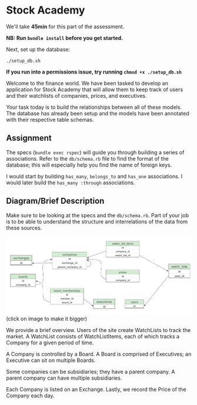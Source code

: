 # Stock Academy

We'll take **45min** for this part of the assessment.

**NB: Run `bundle install` before you get started.**

Next, set up the database:

    ./setup_db.sh

**If you run into a permissions issue, try running `chmod +x ./setup_db.sh`**

Welcome to the finance world. We have been tasked to develop an
application for Stock Academy that will allow them to keep track of
users and their watchlists of companies, prices, and executives.

Your task today is to build the relationships between all of these
models. The database has already been setup and the models have been
annotated with their respective table schemas.

## Assignment

The specs (`bundle exec rspec`) will guide you through building a
series of associations. Refer to the `db/schema.rb` file to find the
format of the database; this will especially help you find the name of
foreign keys.

I would start by building `has_many`, `belongs_to` and `has_one`
associations. I would later build the `has_many :through`
associations.

## Diagram/Brief Description

Make sure to be looking at the specs and the `db/schema.rb`. Part of
your job is to be able to understand the structure and interrelations
of the data from these sources.

[![schema-diagram](./app/assets/images/schema-diagram.png)](./app/assets/images/schema-diagram.png)
(click on image to make it bigger)

We provide a brief overview. Users of the site create WatchLists to
track the market. A WatchList consists of WatchListItems, each of which
tracks a Company for a given period of time.

A Company is controlled by a Board. A Board is comprised of
Executives; an Executive can sit on multiple Boards.

Some companies can be subsidiaries; they have a parent company. A parent
company can have multiple subsidiaries.

Each Company is listed on an Exchange. Lastly, we record the Price of
the Company each day.
